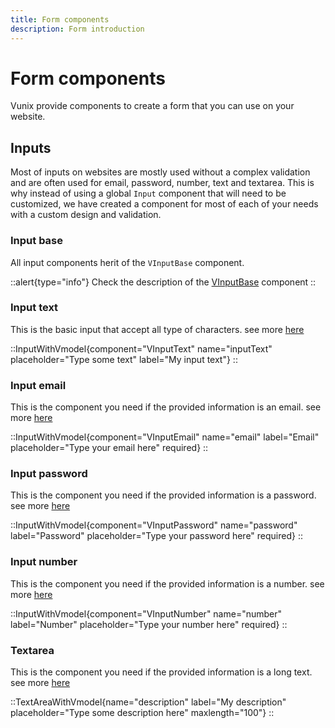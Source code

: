 ```yaml
---
title: Form components
description: Form introduction
---
```


# Form components

Vunix provide components to create a form that you can use on your website.

## Inputs

Most of inputs on websites are mostly used without a complex validation and are often used for email, password, number, text and textarea. This is why instead of using a global `Input` component that will need to be customized, we have created a component for most of each of your needs with a custom design and validation.

### Input base

All input components herit of the `VInputBase` component.

::alert{type="info"}
Check the description of the [VInputBase](/components/form/inputbase) component
::

### Input text

This is the basic input that accept all type of characters. see more [here](/components/form/inputtext)

::InputWithVmodel{component="VInputText" name="inputText" placeholder="Type some text" label="My input text"}
::

### Input email

This is the component you need if the provided information is an email. see more [here](/components/form/inputemail)

::InputWithVmodel{component="VInputEmail" name="email" label="Email" placeholder="Type your email here" required}
::

### Input password

This is the component you need if the provided information is a password. see more [here](/components/form/inputpassword)

::InputWithVmodel{component="VInputPassword" name="password" label="Password" placeholder="Type your password here" required}
::

### Input number

This is the component you need if the provided information is a number. see more [here](/components/form/inputnumber)

::InputWithVmodel{component="VInputNumber" name="number" label="Number" placeholder="Type your number here" required}
::

### Textarea

This is the component you need if the provided information is a long text. see more [here](/components/form/textarea)

::TextAreaWithVmodel{name="description" label="My description" placeholder="Type some description here" maxlength="100"}
::